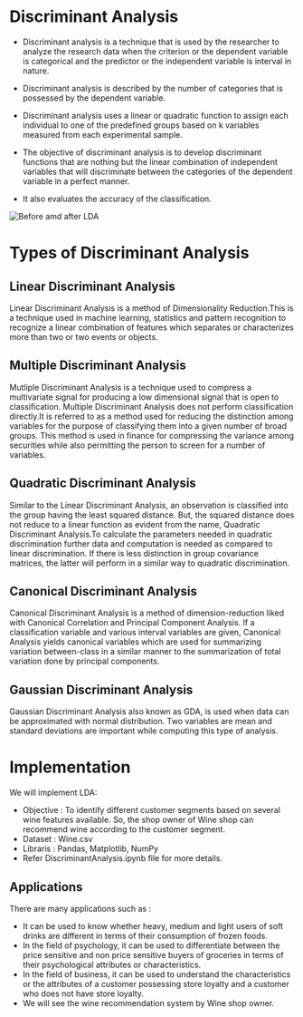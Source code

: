 # Discriminant Analysis

* Discriminant analysis is a technique that is used by the researcher to analyze the research data when the criterion or the dependent variable is categorical and the predictor or the independent variable is interval in nature.

* Discriminant analysis is described by the number of categories that is possessed by the dependent variable.

* Discriminant analysis uses a linear or quadratic function to assign each individual to one of the predefined groups based on k variables measured from each experimental sample.

* The objective of discriminant analysis is to develop discriminant functions that are nothing but the linear combination of independent variables that will discriminate between the categories of the dependent variable in a perfect manner.

* It also evaluates the accuracy of the classification.

![Before amd after LDA](https://github.com/HastiSutaria/winter-of-contributing/edit/Datascience_With_Python/Datascience_With_Python/Machine%20Learning/Tutorials/Discriminant%20Analysis/Images/Before-LDA-and-after-LDA_)

# Types of Discriminant Analysis
## Linear Discriminant Analysis
Linear Discriminant Analysis is a method of Dimensionality Reduction.This is a technique used in machine learning, statistics and pattern recognition to recognize a linear combination of features which separates or characterizes more than two or two events or objects.

## Multiple Discriminant Analysis
Mutliple Discriminant Analysis is a technique used to compress a multivariate signal for producing a low dimensional signal that is open to classification. Multiple Discriminant Analysis does not perform classification directly.It is referred to as a method used for reducing the distinction among variables for the purpose of classifying them into a given number of broad groups. This method is used in finance for compressing the variance among securities while also permitting the person to screen for a number of variables.

## Quadratic Discriminant Analysis
Similar to the Linear Discriminant Analysis, an observation is classified into the group having the least squared distance. But, the squared distance does not reduce to a linear function as evident from the name, Quadratic Discriminant Analysis.To calculate the parameters needed in quadratic discrimination further data and computation is needed as compared to linear discrimination. If there is less distinction in group covariance matrices, the latter will perform in a similar way to quadratic discrimination.

## Canonical Discriminant Analysis
Canonical Discriminant Analysis is a method of dimension-reduction liked with Canonical Correlation and Principal Component Analysis. If a classification variable and various interval variables are given, Canonical Analysis yields canonical variables which are used for summarizing variation between-class in a similar manner to the summarization of total variation done by principal components.

## Gaussian Discriminant Analysis
Gaussian Discriminant Analysis also known as GDA, is used when data can be approximated with normal distribution. Two variables are mean and standard deviations are important while computing this type of analysis.

# Implementation
We will implement LDA: 

* Objective : To identify different customer segments based on several wine features available. So, the shop owner of Wine shop can recommend wine according to the customer segment.
* Dataset : Wine.csv
* Libraris : Pandas, Matplotlib, NumPy
* Refer DiscriminantAnalysis.ipynb file for more details.

## Applications
There are many applications such as :
* It can be used to know whether heavy, medium and light users of soft drinks are different in terms of their consumption of frozen foods. 
* In the field of psychology, it can be used to differentiate between the price sensitive and non price sensitive buyers of groceries in terms of their psychological attributes or characteristics. 
* In the field of business, it can be used to understand the characteristics or the attributes of a customer possessing store loyalty and a customer who does not have store loyalty.
* We will see the wine recommendation system by Wine shop owner.
